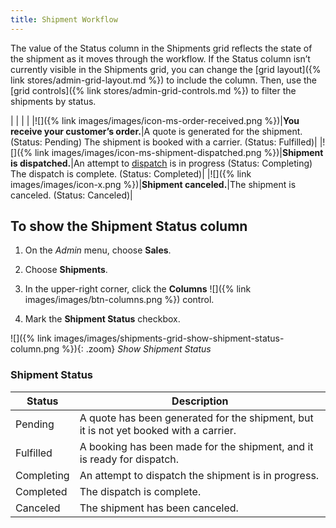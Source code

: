 ```yaml
---
title: Shipment Workflow
---
```


The value of the Status column in the Shipments grid reflects the state of the shipment as it moves through the workflow. If the Status column isn’t currently visible in the Shipments grid, you can change the [grid layout]({% link stores/admin-grid-layout.md %}) to include the column. Then, use the [grid controls]({% link stores/admin-grid-controls.md %}) to filter the shipments by status.

| | | |
|![]({% link images/images/icon-ms-order-received.png %})|**You receive your customer’s order.**|A quote is generated for the shipment. (Status: Pending) The shipment is booked with a carrier. (Status: Fulfilled)|
|![]({% link images/images/icon-ms-shipment-dispatched.png %})|**Shipment is dispatched.**|An attempt to <a href="{% link sales/dispatches.md %}">dispatch</a> is in progress (Status: Completing) The dispatch is complete. (Status: Completed)|
|![]({% link images/images/icon-x.png %})|**Shipment canceled.**|The shipment is canceled. (Status: Canceled)| 

## To show the Shipment Status column

1.  On the _Admin_ menu, choose **Sales**.

2.  Choose **Shipments**.

3.  In the upper-right corner, click the **Columns** ![]({% link images/images/btn-columns.png %}) control.

4.  Mark the **Shipment Status** checkbox.

![]({% link images/images/shipments-grid-show-shipment-status-column.png %}){: .zoom}
_Show Shipment Status_

### Shipment Status

|Status|Description|
|--- |--- |
|Pending|A quote has been generated for the shipment, but it is not yet booked with a carrier.|
|Fulfilled|A booking has been made for the shipment, and it is ready for dispatch.|
|Completing|An attempt to dispatch the shipment is in progress.|
|Completed|The dispatch is complete.|
|Canceled|The shipment has been canceled.|
